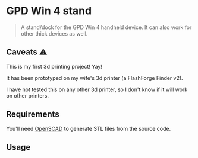# GPD Win 4 stand

> A stand/dock for the GPD Win 4 handheld device. It can also work for other thick devices as well.

## Caveats :warning:

This is my first 3d printing project! Yay!

It has been prototyped on my wife's 3d printer (a FlashForge Finder v2).

I have not tested this on any other 3d printer, so I don't know if it will work on other printers.

## Requirements

You'll need [OpenSCAD](https://www.openscad.org/) to generate STL files from the source code.

## Usage
